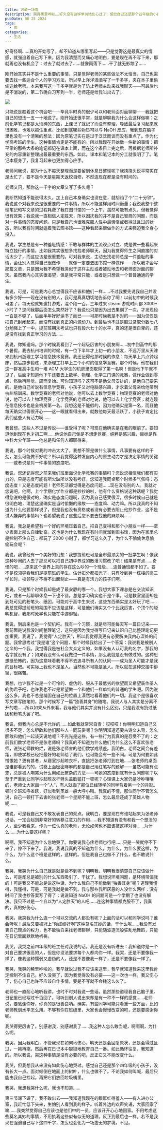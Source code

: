 ```yaml
---
title: 记录一场雨
description: 哭得稀里哗啦……好久没有这样单纯地伤心过了，感觉自己还是那个四年级的小孩子罢了
pubDate: 08 25 2024
tags:
  - 雨
categories:
  - 生活
---
```


好奇怪啊……真的开始写了，却不知道从哪里写起——只是觉得这是最真实的情感，就强迫着自己写下来。因为我清楚而又痛心地明白，要是现在再不写下来，那就再也没有机会了：过去了就过去了……就像雨落下……干了就无影踪了……

刚开始其实并不是什么重要的事情，只是觉得老师的某些做法不太恰当，自己也需要去找一些适合个人的学习方法，所以早上洋洋洒洒写了一千多字，夹在本子里偷偷送给老师。本来我写这一千多字就是为了防止老师主动来找我聊天——可最后也是不消说的，第二节晚自习写到一半，老师还是给我叫出去了。

![](https://saroprock.oss-cn-hangzhou.aliyuncs.com/img/3faf1153d8349372e66e71dd4f3811f3.png)

只能说是趁着这个机会吧——毕竟平时真的很少可以和老师面对面聊聊——我就把自己的想法一五一十地说了。刚开始还很平常，就是聊聊我为什么会这样做嘛：之前化学笔记都是太琐碎的东西，上课记了就记了而没有整理，导致最后复习起来就很困难、也难以抓住重点。比如到底哪些物质可以与 NaOH 反应，我到现在脑子里也没有一个清晰的想法：因为原笔记实在是过于泛泛而谈而没有重点了。作为化学高考班的学生，这种事情肯定是不能有的。所以我现在开始做一件新的事情：把平常的那些大条的笔记都记在课本上面，而在这个条目上完之后，再根据老师所补充的内容重新整理出最最重要的东西。如此，课本和笔记本的分工就很明了了。笔记本瘦身了，我复习起来也更加得心应手。

老师问我说，那为什么不每天整理而是要留到休息日整理呢？我挠挠头说平常实在是太忙了，要不是今天是星期天返校自修，不然连现在都是没有时间的。

老师又问，那你这一千字的文章又写了多久呢？

我断然知道不能说得太久，加上自己本身确实也没在意，就胡诌了个“二十分钟”。我说这个对我来说是很重要的一件事情，所以不能这样用时间衡量；我说我整个整理笔记和写文章的过程耗费了我在图书馆的一个上午，虽然可能有点久，但我觉得很有效果；我说我一直相信人定胜天，所以困扰我的并不是自己智商的问题，而是对一件事情的态度问题。只是我自己也很难克服人性中最懒惰或者得过且过的状态，所以我有时间就逼着我去图书馆——这种看起来很做作的方式来强迫我全身心投入。

我说，学生总是有一种羞耻情感：不敢与群体的主流观点对立、或是做一些看起来特立独行的事情。比如我其实很想多找找老师聊天，因为我觉得师生之间直接的对话太少了，而这应该是很重要的。可对我来说，主动去找老师总是一件羞耻的事情，会让别人觉得自己很做作——就像一定要去图书馆一样做作——所以我才会写那篇文章，只是因为我不希望我类似于这样主动或者被动地去和老师面对面的聊天。虽然我内心其实很渴望，但是我平常只能，或者是只想做一个普普通通的学生。

我说，可是，可是我内心总觉得我不应该和他们一样……不过我要先说我自己并没有多少好——现在没有别的人，我可是真真切切地告诉你了啊！以前初中的时候我可差了，每天也就知道打游戏，混个段一百，三年过来 steam 游戏时间都 3000+ 小时了？您问我那后面怎么突然好了？我说也只是因为出去集训了一次，才发现段一百是不够了，后面半年好好读书了而已——可那时候我是不对的——因为仅仅是把自己封闭起来，而没有找到真正的内源动力。到最后也不过是超过录取分数七八分勉强上了一中，提前班期末考试也只有段六七十的水平，真的还是很自卑的，还是没有找到真正学习的方法……

我说，你知道吗，那个时候我看到了一个超级厉害的小朋友啊……初中到高中的那个暑假，我去杭州培训的时候，有一位下半年才上初一的小朋友，不远万里从天津来到杭州浙理工学习信息技术竞赛。我还记得他那时候的作息：每天早上六点钟起床，然后跑步锻炼，来浙理工打早上三个小时的信息学竞赛。那个时候，他在我们这一群准高中生和一堆 ACM 大学生的机房里面取得了第一名啊！但是他下午就不见了，后面才知道他下午还要去上数学、物理、化学三门课的竞赛，做作业做到零点，然后再睡觉，周而复始。可你知道吗？这可不是他父母安排的，是他自己要来的。是他自己听说有信息学竞赛，小孩子又对电脑感兴趣，才求着父母亲给他带到杭州培训来。数学竞赛的老师对他说，他可以去上数学竞赛；物理竞赛的老师对他说，他可以去上物理竞赛；化学竞赛的老师对他说，他可以去上化学竞赛；就连现在信息技术也是全机房第一名。我想这是不能假的，因为他确实是第一名，而且他每天确实过得很开心——这一眼就看得出来，就数他每天最活跃了，小孩子肯定比我们这些人有活力啊……

我曾想，这些人不过是传说——谁受得了呢？可现在他确实是在我的眼前了。要知道他到现在也才初二啊……他说他自己倒是不想走竞赛，纯粹是感兴趣，目标是靠中科大少年班——他总是和任何人都聊得来。

我说，那个时候对我的冲击太大了。我想不管是做什么事情，凡事要有这样的干劲，怎么可能做不好呢？所以我觉得这种发自内心的原生动力才是决定事情的关键——或者说是对一件事情的态度吧。

我说，您还记得您之前来我们班里面说化学竞赛的事情吗？您说您相信我们都有实力的，只是态度可能有所欠缺所以没有考好。您知道我同桌那个时候多气氛吗：态度态度！又是态度问题！老师死活都觉得是态度问题……现在没有别的人，我就对您说吧，他啊，上个学期化学作业都是抄抄的啦，他有什么资格说这种话呢？我觉得您说的是很对的，确实是态度问题啊，因为我自己感受很深，很多时候自己就是很明白地，清楚这里确实是当时偷懒的缘故——态度嘛、动力嘛。所以我真的不知道为什么他要那样说了，但是我也没有资格或者没有必要去阻止他抄作业，这不是讨人嫌弃的事情吗？也希望我说了这些后您不要去找他的麻烦啊……

我说，我总是希望有一个好的环境压着自己，把自己变得和那个小朋友一样——至少表面上那么自律勤奋。这也是为什么我现在有时间就溜到图书馆，因为在家里总是控制不住自己：都玩了 3000 小时了，都学习这么久了，为什么不偷偷休息偷偷玩会呢？

我说，我曾经有一个美好的幻想：我想提前班可是全市最顶尖的一批学生啊！像我这种吵闹的人去了那总可以把自己初中养成的散漫习惯改了吧！结果是有点……奇怪的吧……原来这个世界上真的存在这么吵的一个班级……连普通班都不如了。要不是校领导看我们是提前班的学生，估计扣分都扣光了，只有吵到另一栋楼的高三学长时，校领导才不得不出面制止——真是有活力的孩子们啊。

我说，只是那个时候我却是成了最安静的哪一个。我想大家下课总是在交流知识吧，或者一起聊聊休息一下也不错，总是学习确实也不是个事。可是教室里面却是到处可见的粉笔头、纸团，可能对于高中生来说，这些东西确实是太好玩了吧……我总觉得提前班的氛围不应该是这样，可是他们确实又个个比我厉害，个顶个的聪明机智，我那时死学也只能在中游徘徊。

我说，到后来也是一个契机吧。我有一个习惯，就是尽可能每天写一篇日记来——我前面是说我没时间整理笔记，这只是因为我觉得写日记来认识自己比整理笔记更加重要。我说了，我觉得“人定胜天”，所以我觉得我更有必要解决我内心深处的问题。我曾思考过“我是谁”这个问题，那个时候我给出了一个答案：我说我是被别人定义的一个我。我觉得我是被社会大众定义的，如果没有人认可我的名字，那我的名字就没有了；如果我没有认可我做过一件事情，那么我就是没有做过的。这种思想挺恐怖的，因为这意味着我不得不去追寻所有人的认同——成为圣人可能才是我的目标吧。可实际上我也不是圣人，当然也不可能是圣人。所以就在这种交接中徘徊，很痛苦。

我想，也许我不过是一个可怜的、虚伪的、服从于最低劣的欲望而又希望装作圣人的伪君子吧，也许我也不过是希望做一个和他们一样单纯的普通的学生吧。因为说这么多，我也不总是凝固在自己的位置上漠然地看着他们的一切。我这个是很喜欢写文章写随笔的，那个时候写了一篇“独善其身”的随笔。我说人与人其实是分离不开的啦……所以如果从外来看，我与他们其实并没有什么区别，只是我没有扔过纸团和粉笔头罢了吧。

我说，但我内心总是不允许的……如此我就常常自责：哎哎哎！你明明知道自己又很多不足，怎么胆敢和他们那些人一同玩耍呢？你明明知道还要古诗文未背，怎么胆敢和他们一起谈天说地呢？不光光是这些，有一些行为我真的是忍受不了的：之前我们数学老师不是张老师吗？我真的不知道为什么他们为什么这么不喜欢张老师，说张老师教的烂，说是张老师害的他们数学成绩差。我明白，老师之间会有差距，即使学校已经把最好的老师给了我们，也可能会有一些不同。可是为何要如此憎恨她？更有甚者，从寝室抄起晾衣杆，直接把张老师打到在地……张老师的桌面是谁都看到的的，试卷上面密密麻麻的都是自己用红笔写的题解——虽然可能有点笨，总是被人嘲笑为什么用如此繁杂的方法——可她的态度到底有什么问题呢？以至于严重到让同学抄起晾衣杆劈头盖脸猛打一顿呢？心理课上大家仍是吵吵嚷嚷的，老师让大家画一个”人“，有人就画了那位已经转学的同学背着另一个的背影。顿时全班欢呼雀跃，好似看到英雄一般大呼小叫。我真的不懂，那位同学不管怎么说，自己一顿打下去害的张老师一个星期不能上班，怎么最后还成了英雄人物呢……

我说，可是我自己又不敢发表自己的观点。我明白，要是现在有谁站起来为张老师说话，一定会起到非常好的转移注意力的作用……我不知道有没有和我一个想法的人，至少我看来，作为一位认真的老师，无论如何也不应该被这样对待……为什么……为什么要这样呢？

啊啊，我不知道为什么忽地哭了。你要说我心疼老师也行吧……只是一哭就停不下来了，停不下来了。我说，我说我真的不知道为什么，为什么，为什么要这样，为什么，为什么这个班是这样的，这样的。但是我自己也做不了什么，也不敢说什么。

我哭，我哭为什么自己就是就是做不到呢？明明我，明明我很清楚自己应该做什么，可是却总是被别的什么东西吸引了、干扰了。我想说环境问题，是环境带偏我的！可是我又不能总是说这种话，为什么我自己不能做到“独善其身”呢？道理我懂得，我懂得，可是，可是我就是做不到。我与那些我所厌恶的人没什么两样：没有时间了我也抄答案写了得了；说说知道 NaOH 的问题可是一个学期了也没有解决。我只不过是一个自以为“人定胜天”的人吧……连这种事情都克服不了，我真的，真的好伤心。

我哭，我哭我为什么连一个可以交流的人都没有呢？上面的话可以和同学说吗？谁会听呢！最后又要被冠上“你成绩好啊”这种莫名其妙的话，干什么呢……我没有发表自己观点的权力，也不敢独自来找老师聊聊，只能随波逐流般狂乱地舞蹈，只能在日记里面默默地祈祷。

我哭，我哭之前四年级的班主任对我说的话，我还是没有听进去：我知道你是一个对自己要求很高的人，但是你没法要求每个人都向你一样。我哭，还是不要像我一样了，像我这种懦弱又虚伪的人，还是不要像我一样了，还是不要像我一样了。

我哭，我哭的稀里哗啦的。我早就说过我不应该来这里，我早就知道我来这里我肯定控制不住自己。好久没哭了，因为我觉得没有必要——这一次也一样。我又伤心了，伤心自己也许不应该自作多情，要是不写就不会耗这么久了。

老师也一直耐心地听我讲，也时不时对我说一些话。虽然那些道理我自己脑子里、日记里已经写过千百回了，可听到别人说出来却是有一种不一样的感觉……老师说，要感谢你呀，你真的是很善良呐。确实，有些同学可能只看重一些方面，比如老师教训水平怎么用。不够有你在班级里，大家也会慢慢改变的吧，还是要感谢你呢。

我哭得更厉害了，别感谢我，别感谢我了……我这种人怎么敢当呢，啊啊啊，为什么呢。

我哭，因为我明白，不管我现在如何地伤心，明天还是会回复原状，还是会得过且过，一拖再拖，然后再在日记本中狠狠地教育自己一番。如此循环往复，我知道的。所以我说，哭这种事情是没有必要的吧，反正它又不能改变什么。

我哭，但我想我从来没有如此伤心地哭过。感觉自己还是那个四年级的小孩子，没有长大一点。面对倾倒在地面上的树叶，什么也做不了。不论我如何叫喊，最后只能由我自己捡起，再把它们放回垃圾桶里。

我哭，我想我哭什么呢，我也不知道……

第三节课下课了，我不敢出去——我知道我现在的眼眶红得羞人——有人进办公室，我赶忙低下头来，生怕别人看到我的样子。听着外边的欢声笑语，大家回家了嘛……我突然觉得自己应该也是他们中的一员，应该开开心心地回家。不用考虑这些莫名其妙的事情，不用执着这些似有似无的道理。反正到最后也一样。若不是我现在强迫自己写下这四千字，怎么也会化为一场虚无的梦境，不见。
